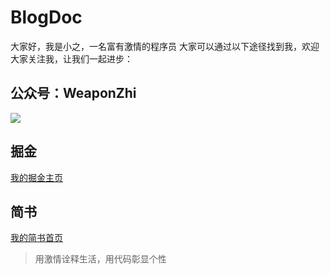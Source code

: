 # BlogDoc
大家好，我是小之，一名富有激情的程序员
大家可以通过以下途径找到我，欢迎大家关注我，让我们一起进步：

## 公众号：WeaponZhi

![](https://user-gold-cdn.xitu.io/2017/10/22/c824b022530da3e137a76cb498478aba)

## 掘金

[我的掘金主页](https://juejin.im/user/59ba00c65188256c6c3e1720)

## 简书

[我的简书首页](http://www.jianshu.com/u/99fbfe78f558)

>用激情诠释生活，用代码彰显个性
